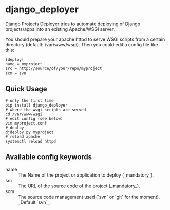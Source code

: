django_deployer
===============

Django Projects Deployer tries to automate deploying of Django projects/apps into an
existing Apache/WSGI server.

You should prepare your apache httpd to serve WSGI scripts from a certain directory (default: /var/www/wsgi).
Then you could edit a config file like this:

    [deploy]
    name = myproject
    src = http://source/of/your/repo/myproject
    scm = svn


Quick Usage
-----------
    # only the first time
    pip install django_deployer
    # where the wsgi scripts are served
    cd /var/www/wsgi
    # edit config (see below)
    vim myproject.conf
    # deploy
    djdeploy.py myproject
    # reload apache
    systemctl reload httpd


Available config keywords
-------------------------
<dl>
<dt>name</dt>
<dd>The Name of the project or application to deploy (_mandatory_).</dd>
<dt>src</dt>
<dd>The URL of the source code of the project (_mandatory_).</dd>
<dt>scm</dt>
<dd>The source code management used (`svn` or `git` for the moment).<br/>_Default `svn`_.</dd>
</dl>
